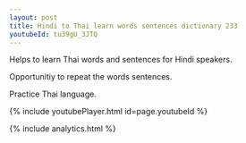 ```yaml
---
layout: post
title: Hindi to Thai learn words sentences dictionary 233 
youtubeId: tu39gU_3JTQ
---
```

 
 
Helps to learn Thai words and sentences for Hindi speakers.

Opportunitiy to repeat the words sentences. 

Practice Thai language. 
 
{% include youtubePlayer.html id=page.youtubeId %}
 
 
{% include analytics.html %}